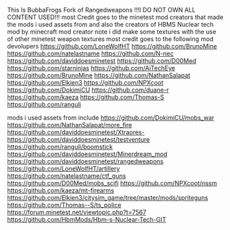 This Is BubbaFrogs Fork of Rangedweapons  !!!I DO NOT OWN ALL CONTENT USED!!! most Credit goes to the minetest mod creators that made the mods i used assets from and also the creators of HBMS Nuclear tech mod by minecraft mod creator note i did make some textures with the use of other minetest weapon textures most credit goes to  the following mod devolupers    https://github.com/LoneWolfHT    https://github.com/BrunoMine                      https://github.com/natelastname     https://github.com/N-nec  https://github.com/daviddoesminetest     https://github.com/D00Med https://github.com/starninjas  https://github.com/AiTechEye https://github.com/BrunoMine https://github.com/NathanSalapat            https://github.com/Elkien3 https://github.com/NPXcoot  https://github.com/DokimiCU https://github.com/duane-r                                       https://github.com/kaeza   https://github.com/Thomas-S https://github.com/ranguli

mods i used assets from include 
https://github.com/DokimiCU/mobs_war                                                                                                                      https://github.com/NathanSalapat/more_fire                                                                                                                 https://github.com/daviddoesminetest/Xtraores-                                                                                                            https://github.com/daviddoesminetest/testventure                                                                 https://github.com/ranguli/boomstick                                          https://github.com/daviddoesminetest/Minerdream_mod                                                                                                         https://github.com/daviddoesminetest/rangedweapons                                                                                                               https://github.com/LoneWolfHT/artillery                                                                                                                      https://github.com/natelastname/ctf_guns                                                                                                                     https://github.com/D00Med/mobs_scifi                                                                                                                             https://github.com/NPXcoot/nssm                                                                                                                           https://github.com/kaeza/mt-firearms                                                                                           https://github.com/Elkien3/citysim_game/tree/master/mods/spriteguns                                                                                                         https://github.com/Thomas--S/ts_police                                                                                                            https://forum.minetest.net/viewtopic.php?t=7567                                                                                                         https://github.com/HbmMods/Hbm-s-Nuclear-Tech-GIT
